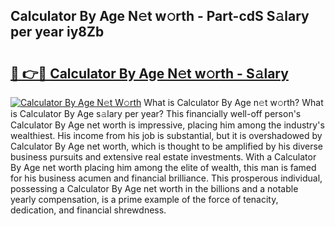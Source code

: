 ## Calculator By Age N𝚎t w𝚘rth - Part-cdS S𝚊lary per year iy8Zb

# <h2><a href="http://gc4a5av.nevu.top/?p=Calculator+By+Age">🔗 👉🔴 Calculator By Age N𝚎t w𝚘rth - S𝚊lary</a></h2>

[![Calculator By Age N𝚎t W𝚘rth](https://i.imgur.com/Oavwk0R.jpeg)](http://gc4a5av.nevu.top/?p=Calculator+By+Age)
What is Calculator By Age n𝚎t w𝚘rth? What is Calculator By Age s𝚊lary per year?
This financially well-off person's Calculator By Age net worth is impressive, placing him among the industry's wealthiest. His income from his job is substantial, but it is overshadowed by Calculator By Age net worth, which is thought to be amplified by his diverse business pursuits and extensive real estate investments. With a Calculator By Age net worth placing him among the elite of wealth, this man is famed for his business acumen and financial brilliance. This prosperous individual, possessing a Calculator By Age net worth in the billions and a notable yearly compensation, is a prime example of the force of tenacity, dedication, and financial shrewdness.
